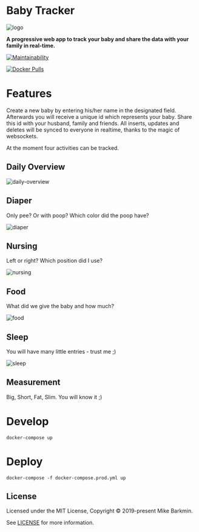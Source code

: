 # Baby Tracker

![logo](logo.png)

**A progressive web app to track your baby and share the data with your family in real-time.**

[![Maintainability](https://api.codeclimate.com/v1/badges/ac5730932862bc3cfa78/maintainability)](https://codeclimate.com/github/mikebarkmin/baby-tracker/maintainability)

[![Docker Pulls](https://img.shields.io/docker/pulls/mikebarkmin/baby-tracker)](https://cloud.docker.com/repository/docker/mikebarkmin/baby-tracker)


# Features

Create a new baby by entering his/her name in the designated field. Afterwards
you will receive a unique id which represents your baby. Share this id with
your husband, family and friends. All inserts, updates and deletes will be
synced to everyone in realtime, thanks to the magic of websockets.

At the moment four activities can be tracked.

## Daily Overview

![daily-overview](.github/daily.png)

## Diaper

Only pee? Or with poop? Which color did the poop have?

![diaper](.github/diaper.jpeg)

## Nursing

Left or right? Which position did I use?

![nursing](.github/nursing.jpeg)

## Food

What did we give the baby and how much?

![food](.github/food.png)

## Sleep

You will have many little entries - trust me ;)

![sleep](.github/sleep.png)

## Measurement

Big, Short, Fat, Slim. You will know it ;)

# Develop

`docker-compose up`

# Deploy

`docker-compose -f docker-compose.prod.yml up`

## License

Licensed under the MIT License, Copyright © 2019-present Mike Barkmin.

See [LICENSE](./LICENSE) for more information.
